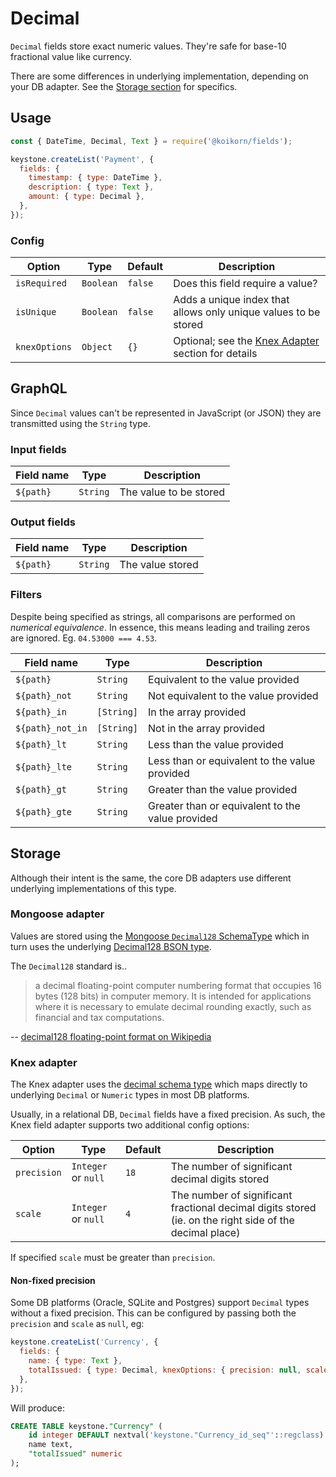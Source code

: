 <!--[meta]
section: api
subSection: field-types
title: Decimal
[meta]-->

# Decimal

`Decimal` fields store exact numeric values.
They're safe for base-10 fractional value like currency.

There are some differences in underlying implementation, depending on your DB adapter.
See the [Storage section](#storage) for specifics.

## Usage

```js
const { DateTime, Decimal, Text } = require('@koikorn/fields');

keystone.createList('Payment', {
  fields: {
    timestamp: { type: DateTime },
    description: { type: Text },
    amount: { type: Decimal },
  },
});
```

### Config

| Option        | Type      | Default | Description                                                         |
| ------------- | --------- | ------- | ------------------------------------------------------------------- |
| `isRequired`  | `Boolean` | `false` | Does this field require a value?                                    |
| `isUnique`    | `Boolean` | `false` | Adds a unique index that allows only unique values to be stored     |
| `knexOptions` | `Object`  | `{}`    | Optional; see the [Knex Adapter](#knex-adapter) section for details |

## GraphQL

Since `Decimal` values can't be represented in JavaScript (or JSON) they are transmitted using the `String` type.

### Input fields

| Field name | Type     | Description            |
| ---------- | -------- | ---------------------- |
| `${path}`  | `String` | The value to be stored |

### Output fields

| Field name | Type     | Description      |
| ---------- | -------- | ---------------- |
| `${path}`  | `String` | The value stored |

### Filters

Despite being specified as strings, all comparisons are performed on _numerical equivalence_.
In essence, this means leading and trailing zeros are ignored.
Eg. `04.53000 === 4.53`.

| Field name       | Type       | Description                                      |
| ---------------- | ---------- | ------------------------------------------------ |
| `${path}`        | `String`   | Equivalent to the value provided                 |
| `${path}_not`    | `String`   | Not equivalent to the value provided             |
| `${path}_in`     | `[String]` | In the array provided                            |
| `${path}_not_in` | `[String]` | Not in the array provided                        |
| `${path}_lt`     | `String`   | Less than the value provided                     |
| `${path}_lte`    | `String`   | Less than or equivalent to the value provided    |
| `${path}_gt`     | `String`   | Greater than the value provided                  |
| `${path}_gte`    | `String`   | Greater than or equivalent to the value provided |

## Storage

Although their intent is the same, the core DB adapters use different underlying implementations of this type.

### Mongoose adapter

Values are stored using the [Mongoose `Decimal128` SchemaType](https://mongoosejs.com/docs/api.html#mongoose_Mongoose-Decimal128)
which in turn uses the underlying [Decimal128 BSON type](https://metacpan.org/pod/BSON::Decimal128).

The `Decimal128` standard is..

> a decimal floating-point computer numbering format that occupies 16 bytes (128 bits) in computer memory.
> It is intended for applications where it is necessary to emulate decimal rounding exactly, such as financial and tax computations.

\-- [decimal128 floating-point format on Wikipedia](https://en.wikipedia.org/wiki/Decimal128_floating-point_format)

### Knex adapter

The Knex adapter uses the [decimal schema type](https://knexjs.org/#Schema-decimal)
which maps directly to underlying `Decimal` or `Numeric` types in most DB platforms.

Usually, in a relational DB, `Decimal` fields have a fixed precision.
As such, the Knex field adapter supports two additional config options:

| Option      | Type                | Default | Description                                                                                             |
| ----------- | ------------------- | ------- | ------------------------------------------------------------------------------------------------------- |
| `precision` | `Integer` or `null` | `18`    | The number of significant decimal digits stored                                                         |
| `scale`     | `Integer` or `null` | `4`     | The number of significant fractional decimal digits stored (ie. on the right side of the decimal place) |

If specified `scale` must be greater than `precision`.

#### Non-fixed precision

Some DB platforms (Oracle, SQLite and Postgres) support `Decimal` types without a fixed precision.
This can be configured by passing both the `precision` and `scale` as `null`, eg:

```js
keystone.createList('Currency', {
  fields: {
    name: { type: Text },
    totalIssued: { type: Decimal, knexOptions: { precision: null, scale: null } },
  },
});
```

Will produce:

```sql
CREATE TABLE keystone."Currency" (
    id integer DEFAULT nextval('keystone."Currency_id_seq"'::regclass) PRIMARY KEY,
    name text,
    "totalIssued" numeric
);
```
